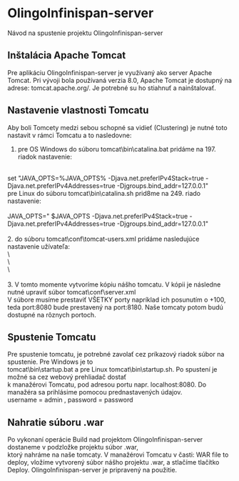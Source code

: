 # OlingoInfinispan-server
Návod na spustenie projektu OlingoInfinispan-server

## Inštalácia Apache Tomcat
Pre aplikáciu OlingoInfinispan-server je využívaný ako server Apache Tomcat. Pri vývoji bola používaná verzia 8.0,
Apache Tomcat je dostupný na adrese: tomcat.apache.org/. Je potrebné su ho stiahnuť a nainštalovať.

## Nastavenie vlastnosti Tomcatu
Aby boli Tomcety medzi sebou schopné sa vidieť (Clustering) je nutné toto nastavit v rámci Tomcatu a to nasledovne:<br />
1. pre OS Windows do súboru tomcat\bin\catalina.bat pridáme na 197. riadok nastavenie:<br />
<br />
     set "JAVA_OPTS=%JAVA_OPTS% -Djava.net.preferIPv4Stack=true -Djava.net.preferIPv4Addresses=true -Djgroups.bind_addr=127.0.0.1"
<br />     
pre Linux do súboru tomcat\bin\catalina.sh prid8me na 249. riado nastavenie:
<br /> 
<br /> 
JAVA_OPTS=" $JAVA_OPTS -Djava.net.preferIPv4Stack=true -Djava.net.preferIPv4Addresses=true -Djgroups.bind_addr=127.0.0.1"
<br /> 
<br />
2. do súboru tomcat\conf\tomcat-users.xml pridáme nasledujúce nastavenie užívateľa:
<br />
\<role rolename="manager-gui"/>
<br />
\<role rolename="manager-script"/>
<br />
\<user username="admin" password="password" roles="manager-gui, manager-script"/>
<br />
<br />
3. V tomto momente vytvoríme kópiu nášho tomcatu. V kópii je následne nutné upraviť súbor tomcat\conf\server.xml <br/>
V súbore musíme prestaviť VŠETKY porty napríklad ich posunutím o +100, teda port:8080 bude prestavený na port:8180.
Naše tomcaty potom budú dostupné na rôznych portoch.

## Spustenie Tomcatu
Pre spustenie tomcatu, je potrebné zavolať cez príkazový riadok súbor na spustenie. Pre Windows je to <br />
tomcat\bin\startup.bat a pre Linux tomcat\bin\startup.sh. Po spustení je možné sa cez webový prehliadač dostať <br />
k manažérovi Tomcatu, pod adresou portu napr. localhost:8080. Do manažéra sa prihlásime pomocou prednastavených údajov.<br />
username = admin , password = password

## Nahratie súboru .war
Po vykonaní operácie Build nad projektom OlingoInfinispan-server dostaneme v podzložke projektu súbor .war, <br />
ktorý nahráme na naše tomcaty. V manažérovi Tomcatu v časti: WAR file to deploy, vložíme vytvorený súbor nášho projektu .war, a stlačíme tlačítko 
Deploy. OlingoInfinispan-server je pripravený na použitie.  
